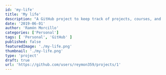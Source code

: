 ```yaml
---
id: 'my-life'
title: 'My life'
description: "A GitHub project to keep track of projects, courses, and other stuff. Some kind of timeline."
date: '2019-06-01'
author: 'Ramón Morcillo'
categories: ['Personal']
tags: [ 'Personal', 'GitHub' ]
published: false
featuredImage: './my-life.png'
thumbnail: './my-life.png'
type: 'project'
draft: true
url: 'https://github.com/users/reymon359/projects/1'
---
```

